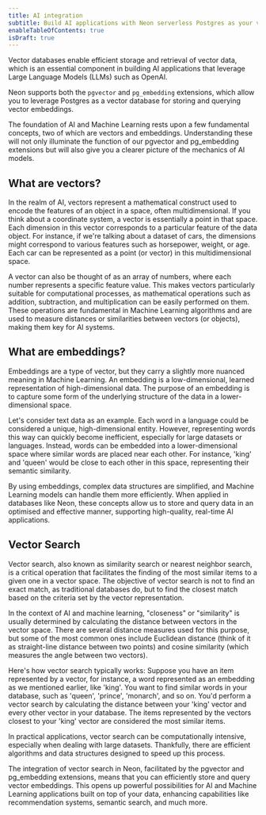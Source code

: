 ```yaml
---
title: AI integration
subtitle: Build AI applications with Neon serverless Postgres as your vector database
enableTableOfContents: true
isDraft: true
---
```


Vector databases enable efficient storage and retrieval of vector data, which is an essential component in building AI applications that leverage Large Language Models (LLMs) such as OpenAI.

Neon supports both the `pgvector` and `pg_embedding` extensions, which allow you to leverage Postgres as a vector database for storing and querying vector embeddings.

The foundation of AI and Machine Learning rests upon a few fundamental concepts, two of which are vectors and embeddings. Understanding these will not only illuminate the function of our pgvector and pg_embedding extensions but will also give you a clearer picture of the mechanics of AI models.

## What are vectors?

In the realm of AI, vectors represent a mathematical construct used to encode the features of an object in a space, often multidimensional. If you think about a coordinate system, a vector is essentially a point in that space. Each dimension in this vector corresponds to a particular feature of the data object. For instance, if we're talking about a dataset of cars, the dimensions might correspond to various features such as horsepower, weight, or age. Each car can be represented as a point (or vector) in this multidimensional space.

A vector can also be thought of as an array of numbers, where each number represents a specific feature value. This makes vectors particularly suitable for computational processes, as mathematical operations such as addition, subtraction, and multiplication can be easily performed on them. These operations are fundamental in Machine Learning algorithms and are used to measure distances or similarities between vectors (or objects), making them key for AI systems.

## What are embeddings?

Embeddings are a type of vector, but they carry a slightly more nuanced meaning in Machine Learning. An embedding is a low-dimensional, learned representation of high-dimensional data. The purpose of an embedding is to capture some form of the underlying structure of the data in a lower-dimensional space.

Let's consider text data as an example. Each word in a language could be considered a unique, high-dimensional entity. However, representing words this way can quickly become inefficient, especially for large datasets or languages. Instead, words can be embedded into a lower-dimensional space where similar words are placed near each other. For instance, 'king' and 'queen' would be close to each other in this space, representing their semantic similarity.

By using embeddings, complex data structures are simplified, and Machine Learning models can handle them more efficiently. When applied in databases like Neon, these concepts allow us to store and query data in an optimised and effective manner, supporting high-quality, real-time AI applications.

## Vector Search

Vector search, also known as similarity search or nearest neighbor search, is a critical operation that facilitates the finding of the most similar items to a given one in a vector space. The objective of vector search is not to find an exact match, as traditional databases do, but to find the closest match based on the criteria set by the vector representation.

In the context of AI and machine learning, "closeness" or "similarity" is usually determined by calculating the distance between vectors in the vector space. There are several distance measures used for this purpose, but some of the most common ones include Euclidean distance (think of it as straight-line distance between two points) and cosine similarity (which measures the angle between two vectors).

Here's how vector search typically works: Suppose you have an item represented by a vector, for instance, a word represented as an embedding as we mentioned earlier, like 'king'. You want to find similar words in your database, such as 'queen', 'prince', 'monarch', and so on. You'd perform a vector search by calculating the distance between your 'king' vector and every other vector in your database. The items represented by the vectors closest to your 'king' vector are considered the most similar items.

In practical applications, vector search can be computationally intensive, especially when dealing with large datasets. Thankfully, there are efficient algorithms and data structures designed to speed up this process.

The integration of vector search in Neon, facilitated by the pgvector and pg_embedding extensions, means that you can efficiently store and query vector embeddings. This opens up powerful possibilities for AI and Machine Learning applications built on top of your data, enhancing capabilities like recommendation systems, semantic search, and much more.
